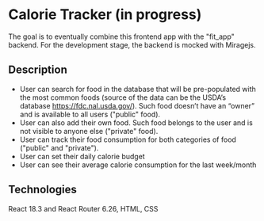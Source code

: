 # Calorie Tracker (in progress)

The goal is to eventually combine this frontend app with the "fit_app" backend. For the development stage, the backend is mocked with Miragejs.
## Description
- User can search for food in the database that will be pre-populated with the most common foods (source of the data can be the USDA’s database https://fdc.nal.usda.gov/). Such food doesn’t have an “owner” and is available to all users ("public" food). 
- User can also add their own food. Such food belongs to the user and is not visible to anyone else ("private" food).
- User can track their food consumption for both categories of food ("public" and "private").
- User can set their daily calorie budget
- User can see their average calorie consumption for the last week/month

## Technologies
React 18.3 and React Router 6.26, HTML, CSS